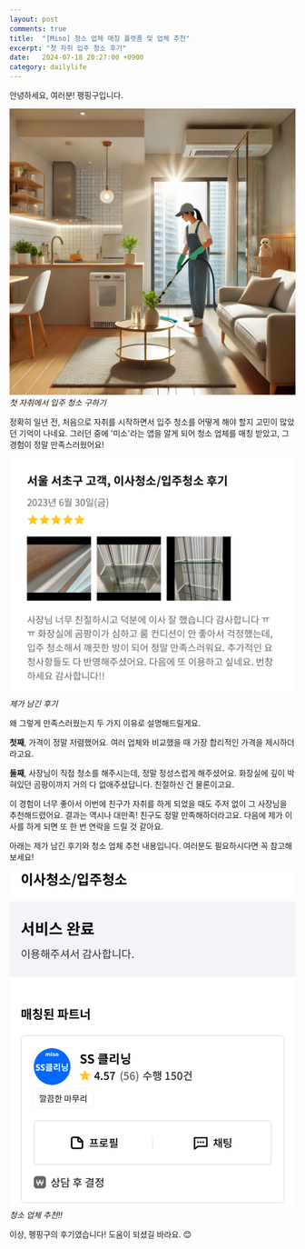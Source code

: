 ```yaml
---
layout: post
comments: true
title:  "[Miso] 청소 업체 매칭 플랫폼 및 업체 추천"
excerpt: "첫 자취 입주 청소 후기"
date:   2024-07-18 20:27:00 +0900
category: dailylife
---
```


안녕하세요, 여러분! 펭핑구입니다.

![이미지](/uploads/daily/24-07-18/입주청소.webp)
*첫 자취에서 입주 청소 구하기*

정확히 일년 전, 처음으로 자취를 시작하면서 입주 청소를 어떻게 해야 할지 고민이 많았던 기억이 나네요. 그러던 중에 '미소'라는 앱을 알게 되어 청소 업체를 매칭 받았고, 그 경험이 정말 만족스러웠어요!

![미소 후기](/uploads/daily/24-07-18/IMG_6095.jpeg)
*제가 남긴 후기*

왜 그렇게 만족스러웠는지 두 가지 이유로 설명해드릴게요.


**첫째**, 가격이 정말 저렴했어요. 여러 업체와 비교했을 때 가장 합리적인 가격을 제시하더라고요.

**둘째**, 사장님이 직접 청소를 해주시는데, 정말 정성스럽게 해주셨어요. 화장실에 깊이 박혀있던 곰팡이까지 거의 다 없애주셨답니다. 친절하신 건 물론이고요.

이 경험이 너무 좋아서 이번에 친구가 자취를 하게 되었을 때도 주저 없이 그 사장님을 추천해드렸어요. 결과는 역시나 대만족! 친구도 정말 만족해하더라고요. 다음에 제가 이사를 하게 되면 또 한 번 연락을 드릴 것 같아요.

아래는 제가 남긴 후기와 청소 업체 추천 내용입니다. 여러분도 필요하시다면 꼭 참고해보세요!



![미소 후기](/uploads/daily/24-07-18/IMG_6098.PNG)
*청소 업체 추천!!*

이상, 펭핑구의 후기였습니다! 도움이 되셨길 바라요. 😊
